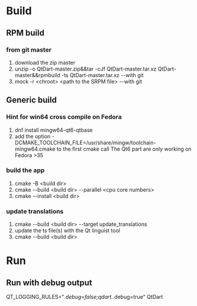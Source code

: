 # Build
## RPM build
### from git master
1. download the zip master
2. unzip -o QtDart-master.zip&&tar -cJf QtDart-master.tar.xz QtDart-master&&rpmbuild -ts QtDart-master.tar.xz --with git
3. mock -r \<chroot\> \<path to the SRPM file\> --with git
## Generic build
### Hint for win64 cross compile on Fedora
1. dnf install mingw64-qt6-qtbase
2. add the option -DCMAKE_TOOLCHAIN_FILE=/usr/share/mingw/toolchain-mingw64.cmake to the first cmake call
The Qt6 part are only working on Fedora >35
### build the app
1. cmake -B \<build dir\>
2. cmake --build \<build dir\> --parallel \<cpu core numbers\>
3. cmake --install \<build dir\>
### update translations
1. cmake --build \<build dir\> --target update_translations
2. update the ts file(s) with the Qt linguist tool
3. cmake --build \<build dir\>
# Run
## Run with debug output
QT_LOGGING_RULES="*.debug=false;qdart.*.debug=true" QtDart
